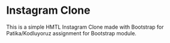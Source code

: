 # Instagram Clone
This is a simple HMTL Instagram Clone made with Bootstrap for Patika/Kodluyoruz assignment for Bootstrap module.
